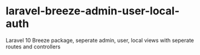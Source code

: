 # laravel-breeze-admin-user-local-auth
Laravel 10 Breeze package, seperate admin, user, local views with seperate routes and controllers
